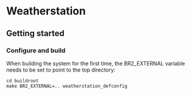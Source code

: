 # Weatherstation

## Getting started

### Configure and build

When building the system for the first time, the BR2_EXTERNAL variable needs to be set to point to the top directory:

```
cd buildroot
make BR2_EXTERNAL=.. weatherstation_defconfig
```
